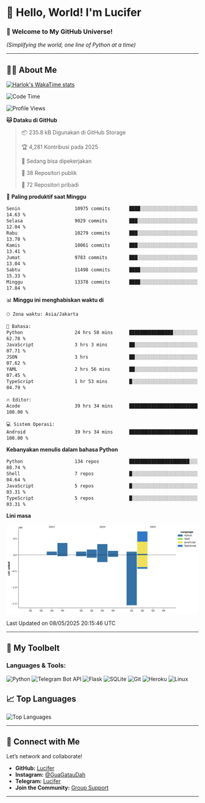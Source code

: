 # 👋 Hello, World! I'm Lucifer 

### 🚀 Welcome to My GitHub Universe!  
*(Simplifying the world, one line of Python at a time)*  

---

## 🧑‍💻 About Me


[![Harlok's WakaTime stats](https://github-readme-stats.vercel.app/api/wakatime?username=LuciferReborns)](https://github.com/jonesroot/github-readme-stats)


<!--START_SECTION:waka-->
![Code Time](http://img.shields.io/badge/Code%20Time-149%20hrs%209%20mins-blue)

![Profile Views](http://img.shields.io/badge/Profil%20dilihat-1-blue)

**🐱 Dataku di GitHub** 

> 📦 235.8 kB Digunakan di GitHub Storage 
 > 
> 🏆 4,281 Kontribusi pada 2025
 > 
> 💼 Sedang bisa dipekerjakan
 > 
> 📜 38 Repositori publik 
 > 
> 🔑 72 Repositori pribadi 
 > 
📅 **Paling produktif saat Minggu** 

```text
Senin                    10975 commits       ████░░░░░░░░░░░░░░░░░░░░░   14.63 % 
Selasa                   9029 commits        ███░░░░░░░░░░░░░░░░░░░░░░   12.04 % 
Rabu                     10279 commits       ███░░░░░░░░░░░░░░░░░░░░░░   13.70 % 
Kamis                    10061 commits       ███░░░░░░░░░░░░░░░░░░░░░░   13.41 % 
Jumat                    9783 commits        ███░░░░░░░░░░░░░░░░░░░░░░   13.04 % 
Sabtu                    11498 commits       ████░░░░░░░░░░░░░░░░░░░░░   15.33 % 
Minggu                   13378 commits       ████░░░░░░░░░░░░░░░░░░░░░   17.84 % 
```


📊 **Minggu ini menghabiskan waktu di** 

```text
🕑︎ Zona waktu: Asia/Jakarta

💬 Bahasa: 
Python                   24 hrs 50 mins      ████████████████░░░░░░░░░   62.78 % 
JavaScript               3 hrs 3 mins        ██░░░░░░░░░░░░░░░░░░░░░░░   07.71 % 
JSON                     3 hrs               ██░░░░░░░░░░░░░░░░░░░░░░░   07.62 % 
YAML                     2 hrs 56 mins       ██░░░░░░░░░░░░░░░░░░░░░░░   07.45 % 
TypeScript               1 hr 53 mins        █░░░░░░░░░░░░░░░░░░░░░░░░   04.79 % 

🔥 Editor: 
Acode                    39 hrs 34 mins      █████████████████████████   100.00 % 

💻 Sistem Operasi: 
Android                  39 hrs 34 mins      █████████████████████████   100.00 % 
```

**Kebanyakan menulis dalam bahasa Python** 

```text
Python                   134 repos           ██████████████████████░░░   88.74 % 
Shell                    7 repos             █░░░░░░░░░░░░░░░░░░░░░░░░   04.64 % 
JavaScript               5 repos             █░░░░░░░░░░░░░░░░░░░░░░░░   03.31 % 
TypeScript               5 repos             █░░░░░░░░░░░░░░░░░░░░░░░░   03.31 % 
```



**Lini masa**

![Lines of Code chart](https://raw.githubusercontent.com/jonesroot/jonesroot/main/assets/bar_graph.png)


 Last Updated on 08/05/2025 20:15:46 UTC
<!--END_SECTION:waka-->

---


## 🧰 My Toolbelt  

### Languages & Tools:  
![Python](https://img.shields.io/badge/-Python-3776AB?style=flat-square&logo=python&logoColor=white) ![Telegram Bot API](https://img.shields.io/badge/-Telegram%20Bot%20API-2CA5E0?style=flat-square&logo=telegram&logoColor=white) ![Flask](https://img.shields.io/badge/-Flask-000000?style=flat-square&logo=flask&logoColor=white) ![SQLite](https://img.shields.io/badge/-SQLite-003B57?style=flat-square&logo=sqlite&logoColor=white) ![Git](https://img.shields.io/badge/-Git-F05032?style=flat-square&logo=git&logoColor=white) ![Heroku](https://img.shields.io/badge/-Heroku-430098?style=flat-square&logo=heroku&logoColor=white) ![Linux](https://img.shields.io/badge/-Linux-FCC624?style=flat-square&logo=linux&logoColor=black)  


## 📈 Top Languages

![Top Languages](https://github-readme-stats.vercel.app/api/top-langs/?username=jonesroot&layout=compact&theme=tokyonight)  

---


## 🔗 Connect with Me  

Let’s network and collaborate!  
- **GitHub:** [Lucifer](https://github.com/jonesroot/jonesroot/blob/main/README.md)  
- **Instagram:** [@GuaGatauDah](https://instagram.com/guagataudah)  
- **Telegram:** [Lucifer](https://t.me/LuciferReborns)  
- **Join the Community:** [Group Support](https://t.me/GokilSupport)

---
